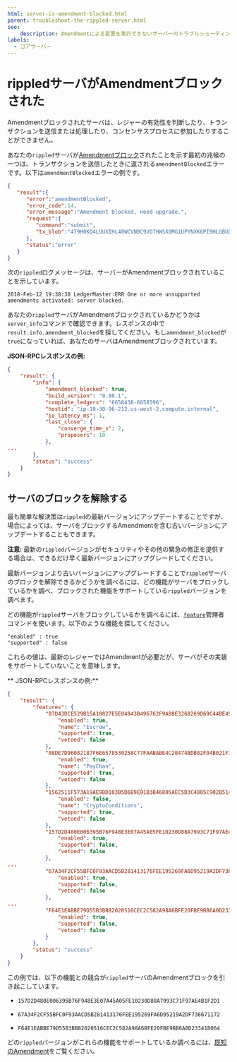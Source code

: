 ```yaml
---
html: server-is-amendment-blocked.html
parent: troubleshoot-the-rippled-server.html
seo:
    description: Amendmentによる変更を実行できないサーバーのトラブルシューティング
labels:
  - コアサーバー
---
```

# rippledサーバがAmendmentブロックされた

Amendmentブロックされたサーバは、レジャーの有効性を判断したり、トランザクションを送信または処理したり、コンセンサスプロセスに参加したりすることができません。

あなたの`rippled`サーバが[Amendmentブロック](../../concepts/networks-and-servers/amendments.md#amendmentブロックされたサーバ)されたことを示す最初の兆候の一つは、トランザクションを送信したときに返される`amendmentBlocked`エラーです。以下は`amendmentBlocked`エラーの例です。

```json
{
   "result":{
      "error":"amendmentBlocked",
      "error_code":14,
      "error_message":"Amendment blocked, need upgrade.",
      "request":{
         "command":"submit",
         "tx_blob":"479H0KQ4LUUXIHL48WCVN0C9VD7HWSX0MG1UPYNXK6PI9HLGBU2U10K3HPFJSROFEG5VD749WDPHWSHXXO72BOSY2G8TWUDOJNLRTR9LTT8PSOB9NNZ485EY2RD9D80FLDFRBVMP1RKMELILD7I922D6TBCAZK30CSV6KDEDUMYABE0XB9EH8C4LE98LMU91I9ZV2APETJD4AYFEN0VNMIT1XQ122Y2OOXO45GJ737HHM5XX88RY7CXHVWJ5JJ7NYW6T1EEBW9UE0NLB2497YBP9V1XVAEK8JJYVRVW0L03ZDXFY8BBHP6UBU7ZNR0JU9GJQPNHG0DK86S4LLYDN0BTCF4KWV2J4DEB6DAX4BDLNPT87MM75G70DFE9W0R6HRNWCH0X075WHAXPSH7S3CSNXPPA6PDO6UA1RCCZOVZ99H7968Q37HACMD8EZ8SU81V4KNRXM46N520S4FVZNSJHA"
      },
      "status":"error"
   }
}
```

次の`rippled`ログメッセージは、サーバーがAmendmentブロックされていることを示しています。

```
2018-Feb-12 19:38:30 LedgerMaster:ERR One or more unsupported amendments activated: server blocked.
```

あなたの`rippled`サーバがAmendmentブロックされているかどうかは`server_info`コマンドで確認できます。レスポンスの中で`result.info.amendment_blocked`を探してください。もし`amendment_blocked`が`true`になっていれば、あなたのサーバはAmendmentブロックされています。

**JSON-RPCレスポンスの例:**

```json
{
    "result": {
        "info": {
            "amendment_blocked": true,
            "build_version": "0.80.1",
            "complete_ledgers": "6658438-6658596",
            "hostid": "ip-10-30-96-212.us-west-2.compute.internal",
            "io_latency_ms": 1,
            "last_close": {
                "converge_time_s": 2,
                "proposers": 10
            },
...
        },
        "status": "success"
    }
}
```


## サーバのブロックを解除する

最も簡単な解決策は`rippled`の最新バージョンにアップデートすることですが、場合によっては、サーバをブロックするAmendmentを含む古いバージョンにアップデートすることもできます。

**注意:** 最新の`rippled`バージョンがセキュリティやその他の緊急の修正を提供する場合は、できるだけ早く最新バージョンにアップグレードしてください。

最新バージョンより古いバージョンにアップグレードすることで`rippled`サーバのブロックを解除できるかどうかを調べるには、どの機能がサーバをブロックしているかを調べ、ブロックされた機能をサポートしている`rippled`バージョンを調べます。

どの機能が`rippled`サーバをブロックしているかを調べるには、[`feature`](../../references/http-websocket-apis/admin-api-methods/status-and-debugging-methods/feature.md)管理者コマンドを使います。以下のような機能を探してください。

```
"enabled" : true
"supported" : false
```
これらの値は、最新のレジャーではAmendmentが必要だが、サーバがその実装をサポートしていないことを意味します。

** JSON-RPCレスポンスの例:**

```json
{
    "result": {
        "features": {
            "07D43DCE529B15A10827E5E04943B496762F9A88E3268269D69C44BE49E21104": {
                "enabled": true,
                "name": "Escrow",
                "supported": true,
                "vetoed": false
            },
            "08DE7D96082187F6E6578530258C77FAABABE4C20474BDB82F04B021F1A68647": {
                "enabled": true,
                "name": "PayChan",
                "supported": true,
                "vetoed": false
            },
            "1562511F573A19AE9BD103B5D6B9E01B3B46805AEC5D3C4805C902B514399146": {
                "enabled": false,
                "name": "CryptoConditions",
                "supported": true,
                "vetoed": false
            },
            "157D2D480E006395B76F948E3E07A45A05FE10230D88A7993C71F97AE4B1F2D1": {
                "enabled": true,
                "supported": false,
                "vetoed": false
            },
...
            "67A34F2CF55BFC0F93AACD5B281413176FEE195269FA6D95219A2DF738671172": {
                "enabled": true,
                "supported": false,
                "vetoed": false
            },
...
            "F64E1EABBE79D55B3BB82020516CEC2C582A98A6BFE20FBE9BB6A0D233418064": {
                "enabled": true,
                "supported": false,
                "vetoed": false
            }
        },
        "status": "success"
    }
}
```

この例では、以下の機能との競合が`rippled`サーバのAmendmentブロックを引き起こしています。

* `157D2D480E006395B76F948E3E07A45A05FE10230D88A7993C71F97AE4B1F2D1`

* `67A34F2CF55BFC0F93AACD5B281413176FEE195269FA6D95219A2DF738671172`

* `F64E1EABBE79D55B3BB82020516CEC2C582A98A6BFE20FBE9BB6A0D233418064`

どの`rippled`バージョンがこれらの機能をサポートしているか調べるには、[既知のAmendment](/resources/known-amendments.md)をご覧ください。
